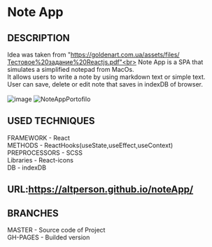 # Note App<br>

## DESCRIPTION<br>

Idea was taken from "https://goldenart.com.ua/assets/files/Тестовое%20задание%20Reactjs.pdf"<br>
Note App is a SPA that simulates a simplified notepad from MacOs.<br> 
It allows users to write a note by using markdown text or simple text.<br> 
User can save, delete or edit note that saves in indexDB of browser.<br>
<br>
![image](https://github.com/AltPerson/noteApp/assets/39427362/b6a64712-52d9-4cfd-921e-0c42fb42ffd3)
![NoteAppPortofilo](https://github.com/AltPerson/noteApp/assets/39427362/6250dd2f-ffdc-496a-83a9-4191af5dc069)

## USED TECHNIQUES<br>

FRAMEWORK - React<br>
METHODS - ReactHooks(useState,useEffect,useContext)<br>
PREPROCESSORS - SCSS<br>
Libraries - React-icons<br>
DB - indexDB<br>

## URL:https://altperson.github.io/noteApp/<br>

## BRANCHES<br>

MASTER - Source code of Project<br>
GH-PAGES - Builded version
